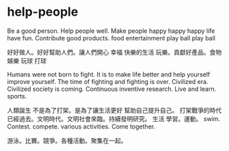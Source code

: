 # help-people

Be a good person. Help people well. Make people happy happy happy life have fun. Contribute good products. food entertainment play ball play ball


好好做人。好好幫助人們。讓人們開心 幸福 快樂的生活 玩樂。貢獻好產品。食物 娛樂 玩球 打球

Humans were not born to fight. It is to make life better and help yourself improve yourself. The time of fighting and fighting is over. Civilized era. Civilized society is coming. Continuous inventive research. Live and learn. sports.

人類誕生 不是為了打架。是為了讓生活更好 幫助自己提升自己。 打架戰爭的時代已經過去。文明時代。文明社會來臨。持續發明研究。 生活 學習。運動。
swim. Contest. compete. various activities. Come together.

游泳。比賽。競爭。各種活動。聚集在一起。
